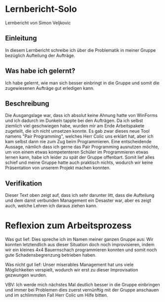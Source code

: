 # Lernbericht-Solo

Lernbericht von Simon Veljkovic

## Einleitung

In diesem Lernbericht schreibe ich über die Problematik in meiner Gruppe bezüglich Aufteilung der Aufträge.

## Was habe ich gelernt?

Ich habe gelernt, wie man sich besser einbringt in die Gruppe und somit die zugewiesenen Aufträge gut erledigen kann.

## Beschreibung

Die Ausgangslage war, dass ich absolut keine Ahnung hatte von WinForms und ich dadurch im Dunkeln tappte bei den Aufträgen. Da ich selbst ziemlich viel geschwiegen habe, wurden mir am Ende Arbeitspakete zugeteilt, die ich nicht umsetzen konnte. Es gab zwar dieses neue Tool namens "Pair Programming", welches Herr Colic uns erklärt hat, aber ich kam selbst dann nie zum Zug beim Programmieren. Eine entscheidende Aussage, nämlich dass ich gerne das Pair Programming ausnutzen möchte, um von einem etwas kompetenteren Schüler im Programmieren etwas lernen kann, habe ich leider zu spät der Gruppe offenbart. Somit lief alles schief und meine Gruppe hatte auch praktisch nichts, wodurch wir keine Präsentation von unserem Projekt machen konnten.

## Verifikation

Dieser Text oben zeigt auf, dass ich sehr darunter litt, dass die Aufteilung und dem damit verbunden Management ein Desaster war, aber es zeigt auch, welche Lehren ich daraus ziehen kann.

# Reflexion zum Arbeitsprozess

Was gut lief:
Dies spreche ich im Namen meiner ganzen Gruppe aus: Wir konnten letztendlich aus dieser Situation doch noch improvisieren, indem wir ein kleines 4x4 Bauernschach programmieren konnten und somit noch gute Schadensbegrenzung betrieben haben.

Was nicht gut lief:
Unser miserables Management hat uns viele Möglichkeiten verspielt, wodurch wir erst zu dieser Improvisation gezwungen wurden.

VBV:
Ich werde mich nächstes Mal deutlich besser in die Gruppe einbringen und immer bei Problemen dies zuerst vernünftig mit der Gruppe anschauen und im schlimmsten Fall Herr Colic um Hilfe bitten.
